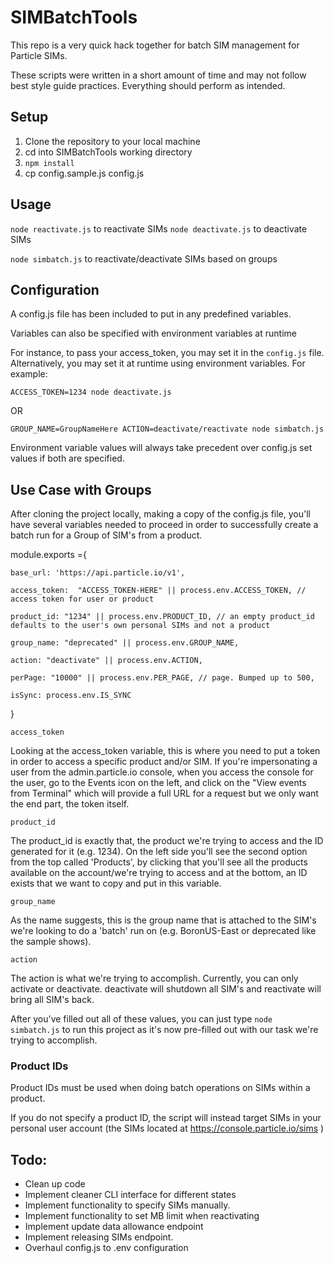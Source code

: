 # SIMBatchTools

This repo is a very quick hack together for batch SIM management for Particle SIMs.

These scripts were written in a short amount of time and may not follow best style guide practices. Everything should perform as intended.

## Setup

1. Clone the repository to your local machine
2. cd into SIMBatchTools working directory
3. `npm install`
4. cp config.sample.js config.js

## Usage

`node reactivate.js` to reactivate SIMs
`node deactivate.js` to deactivate SIMs

`node simbatch.js` to reactivate/deactivate SIMs based on groups

## Configuration

A config.js file has been included to put in any predefined variables.

Variables can also be specified with environment variables at runtime

For instance, to pass your access_token, you may set it in the `config.js` file.  
Alternatively, you may set it at runtime using environment variables. For example:  

`ACCESS_TOKEN=1234 node deactivate.js`

OR

`GROUP_NAME=GroupNameHere ACTION=deactivate/reactivate node simbatch.js`

Environment variable values will always take precedent over config.js set values if both are specified.

## Use Case with Groups
After cloning the project locally, making a copy of the config.js file, you'll have several variables needed to proceed in order to successfully create a batch run for a Group of SIM's from a product.

module.exports ={

	base_url: 'https://api.particle.io/v1',
	
	access_token:  "ACCESS_TOKEN-HERE" || process.env.ACCESS_TOKEN, // access token for user or product
	
	product_id: "1234" || process.env.PRODUCT_ID, // an empty product_id defaults to the user's own personal SIMs and not a product
	
	group_name: "deprecated" || process.env.GROUP_NAME,
	
	action: "deactivate" || process.env.ACTION,
	
	perPage: "10000" || process.env.PER_PAGE, // page. Bumped up to 500,
	
	isSync: process.env.IS_SYNC
	
}

`access_token`

Looking at the access_token variable, this is where you need to put a token in order to access a specific product and/or SIM. If you're impersonating a user from the admin.particle.io console, when you access the console for the user, go to the Events icon on the left, and click on the "View events from Terminal" which will provide a full URL for a request but we only want the end part, the token itself.

`product_id`

The product_id is exactly that, the product we're trying to access and the ID generated for it (e.g. 1234). On the left side you'll see the second option from the top called 'Products', by clicking that you'll see all the products available on the account/we're trying to access and at the bottom, an ID exists that we want to copy and put in this variable.

`group_name`

As the name suggests, this is the group name that is attached to the SIM's we're looking to do a 'batch' run on (e.g. BoronUS-East or deprecated like the sample shows).

`action`

The action is what we're trying to accomplish. Currently, you can only activate or deactivate. deactivate will shutdown all SIM's and reactivate will bring all SIM's back.

After you've filled out all of these values, you can just type `node simbatch.js` to run this project as it's now pre-filled out with our task we're trying to accomplish.

### Product IDs

Product IDs must be used when doing batch operations on SIMs within a product. 

If you do not specify a product ID, the script will instead target SIMs in your personal user account (the SIMs located at https://console.particle.io/sims )

## Todo:

- Clean up code
- Implement cleaner CLI interface for different states
- Implement functionality to specify SIMs manually.
- Implement functionality to set MB limit when reactivating
- Implement update data allowance endpoint
- Implement releasing SIMs endpoint.
- Overhaul config.js to .env configuration
